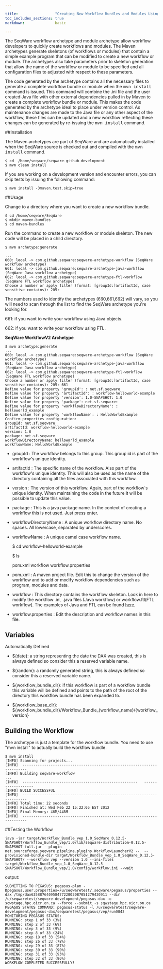 ```yaml
---

title:                 "Creating New Workflow Bundles and Modules Using Maven Archetypes"
toc_includes_sections: true
markdown:              basic

---
```



The SeqWare workflow archetype and module archetype allow workflow developers to quickly create workflows and modules. The Maven archetypes generate skeletons (of workflows or modules) that contain a simple example program that can be modified to create a new workflow or module. The archetypes also take parameters prior to skeleton generation that allow the name of the workflow or module to be specified and all configuration files to adjusted with respect to these parameters.

The code generated by the archetype contains all the necessary files to generate a complete workflow bundle or module when the <tt>mvn install</tt> command is issued. This command will combine the .ini file and the user created Java file with other external dependencies pulled in by Maven to create a complete workflow bundle or module. This makes the code  generated by the archetype ideal to place under version control. As maintenance changes are made to the Java file or any other aspect of the workflow, these files can be updated and a new workflow reflecting these changes can be generated by re-issuing the  <tt>mvn install</tt> command.

##Installation


The Maven archetypes are part of SeqWare and are automatically installed when the SeqWare source is checked out and compiled with the <tt>mvn install</tt> command.

	$ cd  /home/seqware/seqware-github-development 
	$ mvn clean install

If you are working on a development version and encounter errors, you can skip tests by issuing the following command:

	$ mvn install -Dmaven.test.skip=true
 	
 	
##Usage


Change to a directory where you want to create a new workflow bundle.

	$ cd /home/seqware/SeqWare  
	$ mkdir maven-bundles 
	$ cd maven-bundles 

Run the command to create a new workflow or module skeleton. The new code will be placed in a child directory.

	$ mvn archetype:generate

	...
	660: local -> com.github.seqware:seqware-archetype-workflow (SeqWare workflow archetype)
	661: local -> com.github.seqware:seqware-archetype-java-workflow (SeqWare Java workflow archetype)
	662: local -> com.github.seqware:seqware-archetype-ftl-workflow (SeqWare FTL workflow archetype)
	Choose a number or apply filter (format: [groupId:]artifactId, case sensitive contains): 205:

The numbers used to identify  the archetypes (660,661,662) will vary, so you will need to scan through the list to find the SeqWare archetype you're looking for.

661: if you want to write your workflow using Java objects.

662: if you want to write your workflow using FTL.

<b>SeqWare WorkflowV2 Archetype</b>

	$ mvn archetype:generate
	...
	660: local -> com.github.seqware:seqware-archetype-workflow (SeqWare workflow archetype)
	661: local -> com.github.seqware:seqware-archetype-java-workflow (SeqWare Java workflow archetype)
	662: local -> com.github.seqware:seqware-archetype-ftl-workflow (SeqWare FTL workflow archetype)
	Choose a number or apply filter (format: [groupId:]artifactId, case sensitive contains): 205: 661
	Define value for property 'groupId': : net.sf.seqware
	Define value for property 'artifactId': : workflow-helloworld-example
	Define value for property 'version': 1.0-SNAPSHOT: 1.0
	Define value for property 'package': net.sf.seqware:
	Define value for property 'workflowDirectoryName': : helloworld_example
	Define value for property 'workflowName': : HelloWorldExample
	Confirm properties configuration:
	groupId: net.sf.seqware
	artifactId: workflow-helloworld-example
	version: 1.0
	package: net.sf.seqware
	workflowDirectoryName: helloworld_example
	workflowName: HelloWorldExample

* groupId
: The workflow belongs to this group. This group id is part of the workflow's unique identity.
* artifactId
: The specific name of the workflow. Also part of the workflow's unique identity. This will also be used as the name of the directory containing all the files associated with this workflow.
* version
: The version of this workflow. Again, part of the workflow's unique identity. When maintaining the code in the future it will be possible to update this value.
* package
: This is a java package name. In the context of creating a workflow this is not used. Just press enter.
* workflowDirectoryName
: A unique workflow directory name. No spaces. All lowercase, separated by underscores.
* workflowName
: A unique camel case workflow name.

	$ cd workflow-helloworld-example

	$ ls

	pom.xml  workflow  workflow.properties

* pom.xml
: A maven project file. Edit this to change the version of the workflow and to add or modify workflow dependencies such as program, modules and data.
* workflow
: This directory contains the workflow skeleton. Look in here to modify the workflow .ini, .java files (Java workflow) or workflow.ftl(FTL workflow). The examples of Java and FTL can be found <a href="/docs/15-workflow-examples/">here</a>.
* workflow.properties
: Edit the description and workflow names in this file.


## Variables

Automatically Defined
* ${date}: a string representing the date the DAX was created, this is always defined so consider this a reserved variable name. 

* ${random}: a randomly generated string, this is always defined so consider this a reserved variable name. 

* ${workflow_bundle_dir}: if this workflow is part of a workflow bundle this variable will be defined and points to the path of the root of the directory this workflow bundle has been expanded to. 

* ${workflow_base_dir}: ${workflow_bundle_dir}/Workflow_Bundle_{workflow_name}/{workflow_version}

## Building the Workflow

The archetype is just a template for the workflow bundle.  You need to use "mvn install" to actually build the workflow bundle.

	$ mvn install
	[INFO] Scanning for projects...
	[INFO] 	------------------------------------------------------------------------
	[INFO] Building seqware-workflow
	...
	[INFO] 	-----------------------------------------------------	-------------------
	[INFO] BUILD SUCCESSFUL
	[INFO] 	------------------------------------------------------------------------
	[INFO] Total time: 22 seconds
	[INFO] Finished at: Wed Feb 22 15:22:05 EST 2012
	[INFO] Final Memory: 46M/448M
	[INFO] 	------------------------------------------------------------------------

##Testing the Workflow

	java -jar target/Workflow_Bundle_vep_1.0_SeqWare_0.12.5-SNAPSHOT/Workflow_Bundle_vep/1.0/lib/seqware-distribution-0.12.5-SNAPSHOT-full.jar --plugin net.sourceforge.seqware.pipeline.plugins.WorkflowLauncherV2 --  --provisioned-bundle-dir target/Workflow_Bundle_vep_1.0_SeqWare_0.12.5-SNAPSHOT/ --workflow vep --version 1.0 --ini-files target/Workflow_Bundle_vep_1.0_SeqWare_0.12.5-SNAPSHOT/Workflow_Bundle_vep/1.0/config/workflow.ini --wait
	
output:

	SUBMITTING TO PEGASUS: pegasus-plan -Dpegasus.user.properties=/u/seqwaretest/.seqware/pegasus/properties --dax /tmp/dax63588764095847722002087051279420911 --dir /u/seqwaretest/seqware-development/pegasus-dax -o sqwstage.hpc.oicr.on.ca --force --submit -s sqwstage.hpc.oicr.on.ca
	PEGASUS STATUS COMMAND: pegasus-status -l /u/seqwaretest/seqware-development/pegasus-dax/seqwaretest/pegasus/vep/run0043
	MONITORING PEGASUS STATUS:
	RUNNING: step 1 of 33 (3%)
	RUNNING: step 2 of 33 (6%)
	RUNNING: step 3 of 33 (9%)
	RUNNING: step 8 of 33 (24%)
	RUNNING: step 18 of 33 (54%)
	RUNNING: step 26 of 33 (78%)
	RUNNING: step 29 of 33 (87%)
	RUNNING: step 30 of 33 (90%)
	RUNNING: step 31 of 33 (93%)
	RUNNING: step 32 of 33 (96%)
	WORKFLOW COMPLETED SUCCESSFULLY!
